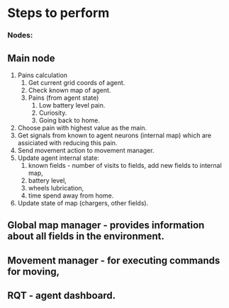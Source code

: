 # Steps to perform

### Nodes:
## Main node
1. Pains calculation
   1. Get current grid coords of agent.
   2. Check known map of agent.
   3. Pains (from agent state)
      1. Low battery level pain.
      2. Curiosity.
      3. Going back to home.
2. Choose pain with highest value as the main.
3. Get signals from known to agent neurons (internal map) which are assiciated with reducing this pain.
4. Send movement action to movement manager.
5. Update agent internal state:
   1. known fields - number of visits to fields, add new fields to internal map, 
   2. battery level, 
   3. wheels lubrication, 
   4. time spend away from home.
6. Update state of map (chargers, other fields).

## Global map manager - provides information about all fields in the environment.

## Movement manager - for executing commands for moving,

## RQT - agent dashboard.
